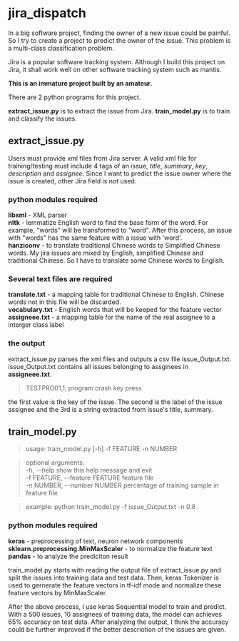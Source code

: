 # jira_dispatch

In a big software project, finding the owner of a new issue could be painful. So I try to create a project to predict the owner of the issue. This problem is a multi-class classification problem.

Jira is a popular software tracking system. Although I build this project on Jira, it shall work well on other software tracking system such as mantis. 

**This is an immature project built by an amateur.** 

There are 2 python programs for this project.

**extract_issue.py** is to extract the issue from Jira.
**train_model.py** is to train and classify the issues.

## extract_issue.py

Users must provide xml files from Jira server. A valid xml file for training/testing must include 4 tags of an issue, *title*, *summary*, *key*, *description* and *assignee*. Since I want to predict the issue owner where the issue is created, other Jira field is not used.

### python modules required

**libxml** - XML parser<br />
**nltk** - lemmatize English word to find the base form of the word. For example, "words" will be transformed to "word". After this process, an issue with "words" has the same feature with a issue with 'word'.<br />
**hanziconv** - to translate traditional Chinese words to Simplified Chinese words. My jira issues are mixed by English, simplified Chinese and traditional Chinese. So I have to translate some Chinese words to English.

### Several text files are required<br />
**translate.txt** - a mapping table for traditional Chinese to English. Chinese words not in this file will be discarded.<br />
**vocabulary.txt** - English words that will be keeped for the feature vector<br />
**assigneee.txt** - a mapping table for the name of the real assignee to a interger class label

### the output
extract_issue.py parses the xml files and outputs a csv file issue_Output.txt.<br />
issue_Output.txt contains all issues belonging to assginees in  **assigneee.txt**.
> TESTPRO01,1, program crash key press

the first value is the key of the issue. The second is the label of the issue assignee and the 3rd is a string extracted from issue's title, summary. 

## train_model.py

> usage: train_model.py [-h] -f FEATURE -n NUMBER

> optional arguments:<br />
  > -h, --help                      show this help message and exit<br />
  > -f FEATURE, --feature FEATURE   feature file<br />
  > -n NUMBER, --number NUMBER      percentage of training sample in feature file <br />
  
> example: python train_model.py -f issue_Output.txt -n 0.8  

### python modules required

**keras** - preprocessing of text, neuron network components<br />
**sklearn.preprocessing.MinMaxScaler** - to normalize the feature text<br />
**pandas** - to analyze the prediciton result<br />

train_model.py starts with reading the output file of extract_issue.py and split the issues into training data and test data. Then, keras Tokenizer is used to gernerate the feature vectors in tf-idf mode and normalize these feature vectors by MinMaxScaler.

After the above process, I use keras Sequential model to train and predict. <br />
With a 500 issues, 10 assignees of training data, the model can achieves 65% accuracy on test data. After analyzing the output, I think the accuracy could be further improved if the better descriotion of the issues are given.



